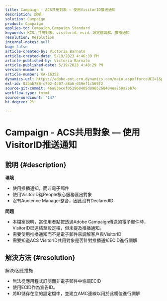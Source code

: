 ```yaml
---
title: Campaign - ACS共用對象 — 使用VisitorID推送通知
description: 說明
solution: Campaign
product: Campaign
applies-to: Campaign,Campaign Standard
keywords: KCS、共用對象、visitorid、ecid、設定檔調解、推播通知
resolution: Resolution
internal-notes: null
bug: false
article-created-by: Victoria Barnato
article-created-date: 5/19/2023 4:46:39 PM
article-published-by: Victoria Barnato
article-published-date: 5/19/2023 4:48:29 PM
version-number: 6
article-number: KA-16352
dynamics-url: https://adobe-ent.crm.dynamics.com/main.aspx?forceUCI=1&pagetype=entityrecord&etn=knowledgearticle&id=1cdaedb3-64f6-ed11-8848-6045bd0065b6
exl-id: 03bab788-c702-4c07-a8a6-d59ef1c569f2
source-git-commit: 46a836cef051968405d8965268404ea258a2eb7e
workflow-type: tm+mt
source-wordcount: '147'
ht-degree: 2%

---
```


# Campaign - ACS共用對象 — 使用VisitorID推送通知

## 說明 {#description}

<b>環境</b>
- 使用推播通知，而非電子郵件
- 使用VisitorID從People核心服務匯出對象
- 沒有Audience Manager整合，因此沒有DeclaredID

<b>問題</b>
- 本檔案說明，當使用者點按透過Adobe Campaign傳送的電子郵件時，VisitorID已連結至設定檔，但未提及推播通知。
- 需要使用推播通知而不是電子郵件來調解客戶與VisitorID
- 需要知道ACS VisitorID共用對象是否針對推播通知ECID進行調解







## 解決方法 {#resolution}


解決/因應措施

- 無法從應用程式訂閱而非電子郵件中協調ECID
- 使用ECID作為宣告ID。
- 將ID儲存在您的設定檔中，並建立AMC連線以用於此欄位進行調解
